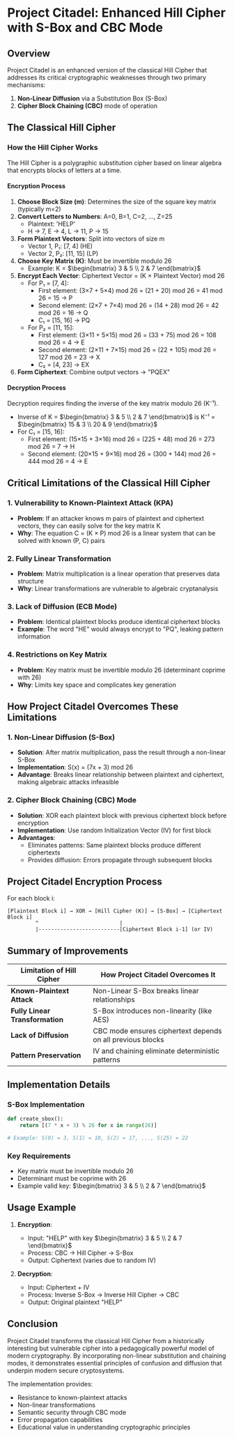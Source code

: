 # Project Citadel: Enhanced Hill Cipher with S-Box and CBC Mode

## Overview

Project Citadel is an enhanced version of the classical Hill Cipher that addresses its critical cryptographic weaknesses through two primary mechanisms:
1. **Non-Linear Diffusion** via a Substitution Box (S-Box)
2. **Cipher Block Chaining (CBC)** mode of operation

## The Classical Hill Cipher

### How the Hill Cipher Works

The Hill Cipher is a polygraphic substitution cipher based on linear algebra that encrypts blocks of letters at a time.

#### Encryption Process

1. **Choose Block Size (m)**: Determines the size of the square key matrix (typically m=2)
2. **Convert Letters to Numbers**: A=0, B=1, C=2, ..., Z=25
   - Plaintext: 'HELP'
   - H → 7, E → 4, L → 11, P → 15
3. **Form Plaintext Vectors**: Split into vectors of size m
   - Vector 1, P₁: [7, 4] (HE)
   - Vector 2, P₂: [11, 15] (LP)
4. **Choose Key Matrix (K)**: Must be invertible modulo 26
   - Example: K = $\begin{bmatrix} 3 & 5 \\ 2 & 7 \end{bmatrix}$
5. **Encrypt Each Vector**: Ciphertext Vector = (K × Plaintext Vector) mod 26
   - For P₁ = [7, 4]:
     - First element: (3×7 + 5×4) mod 26 = (21 + 20) mod 26 = 41 mod 26 = 15 → P
     - Second element: (2×7 + 7×4) mod 26 = (14 + 28) mod 26 = 42 mod 26 = 16 → Q
     - C₁ = [15, 16] → PQ
   - For P₂ = [11, 15]:
     - First element: (3×11 + 5×15) mod 26 = (33 + 75) mod 26 = 108 mod 26 = 4 → E
     - Second element: (2×11 + 7×15) mod 26 = (22 + 105) mod 26 = 127 mod 26 = 23 → X
     - C₂ = [4, 23] → EX
6. **Form Ciphertext**: Combine output vectors → "PQEX"

#### Decryption Process

Decryption requires finding the inverse of the key matrix modulo 26 (K⁻¹).

- Inverse of K = $\begin{bmatrix} 3 & 5 \\ 2 & 7 \end{bmatrix}$ is K⁻¹ = $\begin{bmatrix} 15 & 3 \\ 20 & 9 \end{bmatrix}$
- For C₁ = [15, 16]:
  - First element: (15×15 + 3×16) mod 26 = (225 + 48) mod 26 = 273 mod 26 = 7 → H
  - Second element: (20×15 + 9×16) mod 26 = (300 + 144) mod 26 = 444 mod 26 = 4 → E

## Critical Limitations of the Classical Hill Cipher

### 1. Vulnerability to Known-Plaintext Attack (KPA)
- **Problem**: If an attacker knows m pairs of plaintext and ciphertext vectors, they can easily solve for the key matrix K
- **Why**: The equation C = (K × P) mod 26 is a linear system that can be solved with known (P, C) pairs

### 2. Fully Linear Transformation
- **Problem**: Matrix multiplication is a linear operation that preserves data structure
- **Why**: Linear transformations are vulnerable to algebraic cryptanalysis

### 3. Lack of Diffusion (ECB Mode)
- **Problem**: Identical plaintext blocks produce identical ciphertext blocks
- **Example**: The word "HE" would always encrypt to "PQ", leaking pattern information

### 4. Restrictions on Key Matrix
- **Problem**: Key matrix must be invertible modulo 26 (determinant coprime with 26)
- **Why**: Limits key space and complicates key generation

## How Project Citadel Overcomes These Limitations

### 1. Non-Linear Diffusion (S-Box)
- **Solution**: After matrix multiplication, pass the result through a non-linear S-Box
- **Implementation**: S(x) = (7x + 3) mod 26
- **Advantage**: Breaks linear relationship between plaintext and ciphertext, making algebraic attacks infeasible

### 2. Cipher Block Chaining (CBC) Mode
- **Solution**: XOR each plaintext block with previous ciphertext block before encryption
- **Implementation**: Use random Initialization Vector (IV) for first block
- **Advantages**:
  - Eliminates patterns: Same plaintext blocks produce different ciphertexts
  - Provides diffusion: Errors propagate through subsequent blocks

## Project Citadel Encryption Process

For each block i:

```
[Plaintext Block i] → XOR → [Hill Cipher (K)] → [S-Box] → [Ciphertext Block i]
         ^                          |
         |--------------------------[Ciphertext Block i-1] (or IV)
```

## Summary of Improvements

| Limitation of Hill Cipher | How Project Citadel Overcomes It |
|---------------------------|----------------------------------|
| **Known-Plaintext Attack** | Non-Linear S-Box breaks linear relationships |
| **Fully Linear Transformation** | S-Box introduces non-linearity (like AES) |
| **Lack of Diffusion** | CBC mode ensures ciphertext depends on all previous blocks |
| **Pattern Preservation** | IV and chaining eliminate deterministic patterns |

## Implementation Details

### S-Box Implementation
```python
def create_sbox():
    return [(7 * x + 3) % 26 for x in range(26)]

# Example: S(0) = 3, S(1) = 10, S(2) = 17, ..., S(25) = 22
```

### Key Requirements
- Key matrix must be invertible modulo 26
- Determinant must be coprime with 26
- Example valid key: $\begin{bmatrix} 3 & 5 \\ 2 & 7 \end{bmatrix}$

## Usage Example

1. **Encryption**:
   - Input: "HELP" with key $\begin{bmatrix} 3 & 5 \\ 2 & 7 \end{bmatrix}$
   - Process: CBC → Hill Cipher → S-Box
   - Output: Ciphertext (varies due to random IV)

2. **Decryption**:
   - Input: Ciphertext + IV
   - Process: Inverse S-Box → Inverse Hill Cipher → CBC
   - Output: Original plaintext "HELP"

## Conclusion

Project Citadel transforms the classical Hill Cipher from a historically interesting but vulnerable cipher into a pedagogically powerful model of modern cryptography. By incorporating non-linear substitution and chaining modes, it demonstrates essential principles of confusion and diffusion that underpin modern secure cryptosystems.

The implementation provides:
- Resistance to known-plaintext attacks
- Non-linear transformations
- Semantic security through CBC mode
- Error propagation capabilities
- Educational value in understanding cryptographic principles
